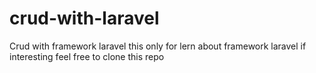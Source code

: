 # crud-with-laravel
Crud  with framework laravel
this only for lern about framework laravel
if interesting feel free to clone this repo

